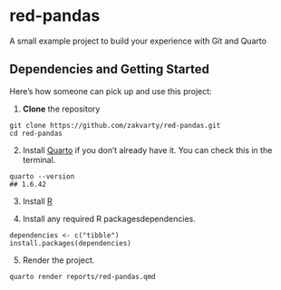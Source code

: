 # red-pandas

A small example project to build your experience with Git and Quarto


## Dependencies and Getting Started

Here’s how someone can pick up and use this project:

1. **Clone** the repository  

```{.bash}
git clone https://github.com/zakvarty/red-pandas.git
cd red-pandas
```

2. Install [Quarto](https://quarto.org/docs/get-started/) if you don’t already have it. 
You can check this in the terminal.

```{.bash}
quarto --version
## 1.6.42
```

3. Install [R](https://cran.r-project.org/)

4. Install any required R packagesdependencies. 

```{r}
dependencies <- c("tibble")
install.packages(dependencies)
```

5. Render the project. 

```{.bash}
quarto render reports/red-pandas.qmd
```


